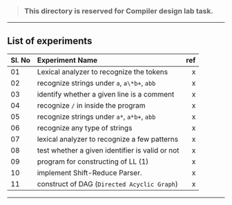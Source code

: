 > ### This directory is reserved for Compiler design lab task.

---

## List of experiments

| Sl. No | Experiment Name                                 | ref |
| ------ | :---------------------------------------------- | --: |
| 01     | Lexical analyzer to recognize the tokens        |   x |
| 02     | recognize strings under `a`, `a\*b+`, `abb`     |   x |
| 03     | identify whether a given line is a comment      |   x |
| 04     | recognize `/` in inside the program             |   x |
| 05     | recognize strings under `a*`, `a*b+`, `abb`     |   x |
| 06     | recognize any type of strings                   |   x |
| 07     | lexical analyzer to recognize a few patterns    |   x |
| 08     | test whether a given identifier is valid or not |   x |
| 09     | program for constructing of LL (1)              |   x |
| 10     | implement Shift-Reduce Parser.                  |   x |
| 11     | construct of DAG (`Directed Acyclic Graph`)     |   x |

---

